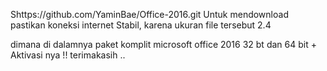 Shttps://github.com/YaminBae/Office-2016.git
Untuk  mendownload pastikan koneksi internet Stabil, karena ukuran file tersebut 2.4 

dimana di dalamnya paket komplit microsoft office 2016 32 bt dan 64 bit + Aktivasi nya !!
terimakasih ..
